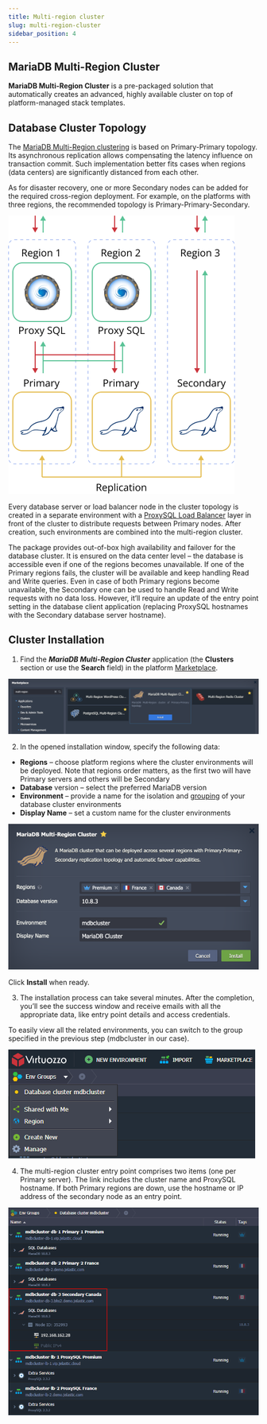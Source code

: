 ```yaml
---
title: Multi-region cluster
slug: multi-region-cluster
sidebar_position: 4
---
```


## MariaDB Multi-Region Cluster

**MariaDB Multi-Region Cluster** is a pre-packaged solution that automatically creates an advanced, highly available cluster on top of platform-managed stack templates.

## Database Cluster Topology

The [MariaDB Multi-Region clustering](https://github.com/jelastic-jps/mysql-multiregion) is based on Primary-Primary topology. Its asynchronous replication allows compensating the latency influence on transaction commit. Such implementation better fits cases when regions (data centers) are significantly distanced from each other.

As for disaster recovery, one or more Secondary nodes can be added for the required cross-region deployment. For example, on the platforms with three regions, the recommended topology is Primary-Primary-Secondary.

<div style={{
    display:'flex',
    justifyContent: 'center',
    margin: '0 0 1rem 0'
}}>

![Locale Dropdown](./img/Multi-RegionCluster/01-mariadb-multi-region-cluster.svg)

</div>

Every database server or load balancer node in the cluster topology is created in a separate environment with a [ProxySQL Load Balancer](https://www.proxysql.com/) layer in front of the cluster to distribute requests between Primary nodes. After creation, such environments are combined into the multi-region cluster.

The package provides out-of-box high availability and failover for the database cluster. It is ensured on the data center level – the database is accessible even if one of the regions becomes unavailable. If one of the Primary regions fails, the cluster will be available and keep handling Read and Write queries. Even in case of both Primary regions become unavailable, the Secondary one can be used to handle Read and Write requests with no data loss. However, it’ll require an update of the entry point setting in the database client application (replacing ProxySQL hostnames with the Secondary database server hostname).

## Cluster Installation

1. Find the **_MariaDB Multi-Region Cluster_** application (the **Clusters** section or use the **Search** field) in the platform [Marketplace](/docs/Deployment%20Tools/Cloud%20Scripting%20&%20JPS/Marketplace#marketplace).

<div style={{
    display:'flex',
    justifyContent: 'center',
    margin: '0 0 1rem 0'
}}>

![Locale Dropdown](./img/Multi-RegionCluster/02-mariadb-multi-region-marketplace.png)

</div>

2. In the opened installation window, specify the following data:

- **Regions** – choose platform regions where the cluster environments will be deployed. Note that regions order matters, as the first two will have Primary servers and others will be Secondary
- **Database** version – select the preferred MariaDB version
- **Environment** – provide a name for the isolation and [grouping](/docs/EnvironmentManagement/Environment%20Groups/Overview) of your database cluster environments
- **Display Name** – set a custom name for the cluster environments

<div style={{
    display:'flex',
    justifyContent: 'center',
    margin: '0 0 1rem 0'
}}>

![Locale Dropdown](./img/Multi-RegionCluster/03-install-mariadb-multi-region-cluster.png)

</div>

Click **Install** when ready.

3. The installation process can take several minutes. After the completion, you’ll see the success window and receive emails with all the appropriate data, like entry point details and access credentials.

To easily view all the related environments, you can switch to the group specified in the previous step (mdbcluster in our case).

<div style={{
    display:'flex',
    justifyContent: 'center',
    margin: '0 0 1rem 0'
}}>

![Locale Dropdown](./img/Multi-RegionCluster/04-mariadb-cluster-group.png)

</div>

4. The multi-region cluster entry point comprises two items (one per Primary server). The link includes the cluster name and ProxySQL hostname. If both Primary regions are down, use the hostname or IP address of the secondary node as an entry point.

<div style={{
    display:'flex',
    justifyContent: 'center',
    margin: '0 0 1rem 0'
}}>

![Locale Dropdown](./img/Multi-RegionCluster/05-mariadb-multi-region-cluster-environments.png)

</div>

